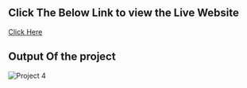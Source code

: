 ## **Click The Below Link to view the Live Website**

[Click Here](https://vamsiborusu-realestate-clone.netlify.app/)

## Output Of the project

![Project 4](./Real%20Estate%20-%20Desktop.png)
